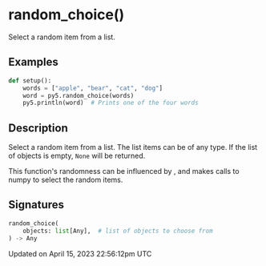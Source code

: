 # random_choice()

Select a random item from a list.

## Examples

<div class="example-table">

<div class="example-row"><div class="example-cell-image">

</div><div class="example-cell-code">

```python
def setup():
    words = ["apple", "bear", "cat", "dog"]
    word = py5.random_choice(words)
    py5.println(word)  # Prints one of the four words
```

</div></div>

</div>

## Description

Select a random item from a list. The list items can be of any type. If the list of objects is empty, `None` will be returned.

This function's randomness can be influenced by [](sketch_random_seed), and makes calls to numpy to select the random items.

## Signatures

```python
random_choice(
    objects: list[Any],  # list of objects to choose from
) -> Any
```

Updated on April 15, 2023 22:56:12pm UTC
